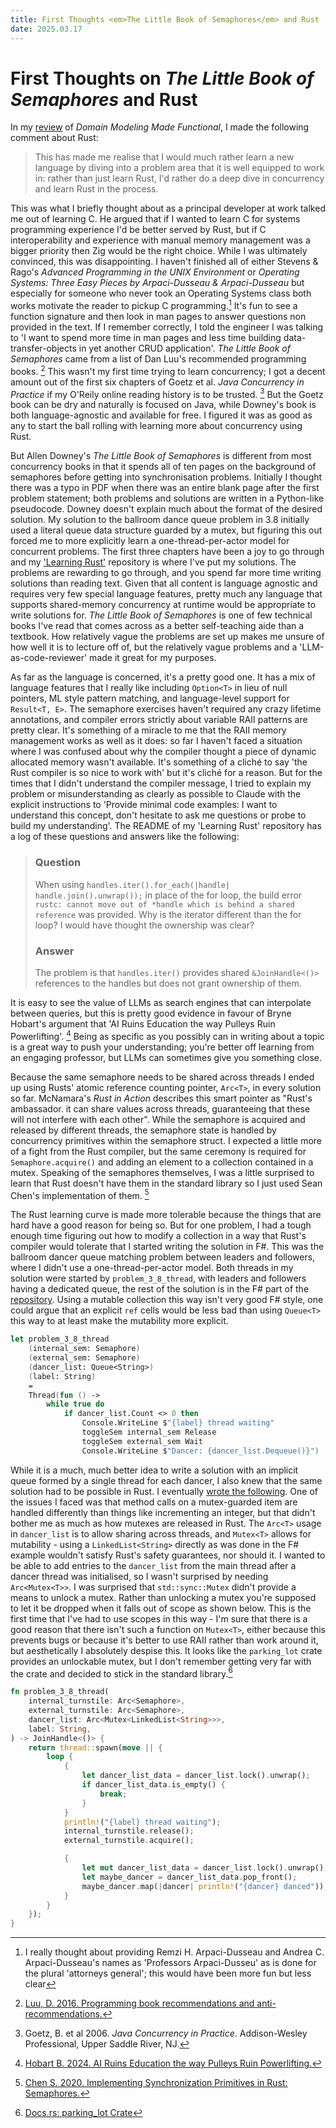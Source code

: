 ```yaml
---
title: First Thoughts <em>The Little Book of Semaphores</em> and Rust
date: 2025.03.17
---
```


# First Thoughts on _The Little Book of Semaphores_ and Rust

In my <a href="/post/ddmf-review">review</a> of _Domain Modeling Made Functional_, I made the following comment about
Rust:

> This has made me realise that I would much rather learn a new language by diving into a problem area that it is well equipped to work in: rather than just learn Rust, I'd rather do a deep dive in concurrency and learn Rust in the process.

This was what I briefly thought about as a principal developer at work talked me out of learning C. He argued that if I wanted to learn C for systems programming experience I'd be better served by Rust, but if C interoperability and experience with manual memory management was a bigger priority then Zig would be the right choice. While I was ultimately convinced, this was disappointing. I haven't finished all of either Stevens & Rago's _Advanced Programming in the UNIX Environment_ or _Operating Systems: Three Easy Pieces by Arpaci-Dusseau & Arpaci-Dusseau_ but especially for someone who never took an Operating Systems class both works motivate the reader to pickup C programming.[^hyphenation] It's fun to see a function signature and then look in man pages to answer questions non provided in the text. If I remember correctly, I told the engineer I was talking to 'I want to spend more time in man pages and less time building data-transfer-objects in yet another CRUD application'. _The Little Book of Semaphores_ came from a list of Dan Luu's recommended programming books. [^luu] This wasn't my first time trying to learn concurrency; I got a decent amount out of the first six chapters of Goetz et al. _Java Concurrency in Practice_ if my O'Reily online reading history is to be trusted. [^goetz] But the Goetz book can be dry and naturally is focused on Java, while Downey's book is both language-agnostic and available for free. I figured it was as good as any to start the ball rolling with learning more about concurrency using Rust.

But Allen Downey's _The Little Book of Semaphores_ is different from most concurrency books in that it spends all of ten pages on the background of semaphores before getting into synchronisation problems. Initially I thought there was a typo in PDF when there was an entire blank page after the first problem statement; both problems and solutions are written in a Python-like pseudocode. Downey doesn't explain much about the format of the desired solution. My solution to the ballroom dance queue problem in 3.8 initially used a literal queue data structure guarded by a mutex, but figuring this out forced me to more explicitly learn a one-thread-per-actor model for concurrent problems. The first three chapters have been a joy to go through and my ['Learning Rust'](https://github.com/eoncarlyle/learning-rust) repository is where I've put my solutions. The problems are rewarding to go through, and you spend far more time writing solutions than reading text. Given that all content is language agnostic and requires very few special language features, pretty much any language that supports shared-memory concurrency at runtime would be appropriate to write solutions for. _The Little Book of Semaphores_ is one of few technical books I've read that comes across as a better self-teaching aide than a textbook. How relatively vague the problems are set up makes me unsure of how well it is to lecture off of, but the relatively vague problems and a 'LLM-as-code-reviewer' made it great for my purposes.

As far as the language is concerned, it's a pretty good one. It has a mix of language features that I really like including `Option<T>` in lieu of null pointers, ML style pattern matching, and language-level support for `Result<T, E>`. The semaphore exercises haven't required any crazy lifetime annotations, and compiler errors strictly about variable RAII patterns are pretty clear. It's something of a miracle to me that the RAII memory management works as well as it does: so far I haven't faced a situation where I was confused about why the compiler thought a piece of dynamic allocated memory wasn't available. It's something of a cliché to say 'the Rust compiler is so nice to work with' but it's cliché for a reason. But for the times that I didn't understand the compiler message, I tried to explain my problem or misunderstanding as clearly as possible to Claude with the explicit instructions to 'Provide minimal code examples: I want to understand this concept, don't hesitate to ask me questions or probe to build my understanding'. The README of my 'Learning Rust' repository has a log of these questions and answers like the following:

> ### Question
> When using `handles.iter().for_each(|handle| handle.join().unwrap());` in place of the for loop, the build error
> `rustc: cannot move out of *handle which is behind a shared reference`
> was provided. Why is the iterator different than the for loop? I would have thought the ownership was clear?
>
> ### Answer
> The problem is that `handles.iter()` provides shared `&JoinHandle<()>` references to the handles but does not grant ownership of them.

It is easy to see the value of LLMs as search engines that can interpolate between queries, but this is pretty good evidence in favour of Bryne Hobart's argument that 'AI Ruins Education the way Pulleys Ruin Powerlifting'. [^hobart] Being as specific as you possibly can in writing about a topic is a great way to push your understanding; you're better off learning from an engaging professor, but LLMs can sometimes give you something close.

Because the same semaphore needs to be shared across threads I ended up using Rusts' atomic reference counting pointer, `Arc<T>`, in every solution so far. McNamara's _Rust in Action_ describes this smart pointer as "Rust's ambassador. it can share values across threads, guaranteeing that these will not interfere with each other". While the semaphore is acquired and released by different threads, the semaphore state is handled by concurrency primitives within the semaphore struct. I expected a little more of a fight from the Rust compiler, but the same ceremony is required for `Semaphore.acquire()` and adding an element to a collection contained in a mutex. Speaking of the semaphores themselves, I was a little surprised to learn that Rust doesn't have them in the standard library so I just used Sean Chen's implementation of them. [^chen]


The Rust learning curve is made more tolerable because the things that are hard have a good reason for being so. But for one problem, I had a tough enough time figuring out how to modify a collection in a way that Rust's compiler would tolerate that I started writing the solution in F#. This was the ballroom dancer queue matching problem between leaders and followers, where I didn't use a one-thread-per-actor model. Both threads in my solution were started by `problem_3_8_thread`, with leaders and followers having a dedicated queue, the rest of the solution is in the F# part of the [repository](https://github.com/eoncarlyle/learning-rust/blob/master/f-sharp/Program.fs#L221). Using a mutable collection this way isn't very good F# style, one could argue that an explicit `ref` cells would be less bad than using `Queue<T>` this way to at least make the mutability more explicit.

```fsharp
let problem_3_8_thread
    (internal_sem: Semaphore)
    (external_sem: Semaphore)
    (dancer_list: Queue<String>)
    (label: String)
    =
    Thread(fun () ->
        while true do
            if dancer_list.Count <> 0 then
                Console.WriteLine $"{label} thread waiting"
                toggleSem internal_sem Release
                toggleSem external_sem Wait
                Console.WriteLine $"Dancer: {dancer_list.Dequeue()}")
```

While it is a much, much better idea to write a solution with an implicit queue formed by a single thread for each dancer, I also knew that the same solution had to be possible in Rust. I eventually [wrote the following](https://github.com/eoncarlyle/learning-rust/blob/master/src/saftey_example.rs). One of the issues I faced was that method calls on a mutex-guarded item are handled differently than things like incrementing an integer, but that didn't bother me as much as how mutexes are released in Rust. The `Arc<T>` usage in `dancer_list` is to allow sharing across threads, and `Mutex<T>` allows for mutability - using a `LinkedList<String>` directly as was done in the F# example wouldn't satisfy Rust's safety guarantees, nor should it. I wanted to be able to add entries to the `dancer_list` from the main thread after a dancer thread was initialised, so I wasn't surprised by needing `Arc<Mutex<T>>`. I was surprised that `std::sync::Mutex` didn't provide a means to unlock a mutex. Rather than unlocking a mutex you're supposed to let it be dropped when it falls out of scope as shown below. This is the first time that I've had to use scopes in this way - I'm sure that there is a good reason that there isn't such a function on `Mutex<T>`, either because this prevents bugs or because it's better to use RAII rather than work around it, but aesthetically I absolutely despise this. It looks like the `parking_lot` crate provides an unlockable mutex, but I don't remember getting very far with the crate and decided to stick in the standard library.[^parking_lot]

```rust
fn problem_3_8_thread(
    internal_turnstile: Arc<Semaphore>,
    external_turnstile: Arc<Semaphore>,
    dancer_list: Arc<Mutex<LinkedList<String>>>,
    label: String,
) -> JoinHandle<()> {
    return thread::spawn(move || {
        loop {
            {
                let dancer_list_data = dancer_list.lock().unwrap();
                if dancer_list_data.is_empty() {
                    break;
                }
            }
            println!("{label} thread waiting");
            internal_turnstile.release();
            external_turnstile.acquire();

            {
                let mut dancer_list_data = dancer_list.lock().unwrap();
                let maybe_dancer = dancer_list_data.pop_front();
                maybe_dancer.map(|dancer| println!("{dancer} danced"));
            }
        }
    });
}
```

[^hyphenation]: I really thought about providing Remzi H. Arpaci-Dusseau and Andrea C. Arpaci-Dusseau's names as
'Professors Arpaci-Dusseu' as is done for the plural 'attorneys general'; this would have been more fun but less clear

[^luu]: [Luu, D. 2016. Programming book recommendations and anti-recommendations.](https://danluu.com/programming-books/)

[^goetz]: Goetz, B. et al 2006. _Java Concurrency in Practice_. Addison-Wesley Professional, Upper Saddle River, NJ.

[^downey]: Downey, A. B. 2016. The Little Book of Semaphores (2nd ed.). Green Tea Press.

[^mcnamara]: McNamara, T. 2021. Rust in Action. Manning Publications Co., Shelter Island, NY.

[^chen]: [Chen S. 2020. Implementing Synchronization Primitives in Rust: Semaphores.](https://seanchen1991.github.io/posts/sync-primitives-semaphores/)

[^hobart]: [Hobart B. 2024. AI Ruins Education the way Pulleys Ruin Powerlifting.](https://www.thediff.co/archive/ai-ruins-education-the-way-pulleys-ruin-powerlifting?ref=iainschmitt.com)

[^parking_lot]: [Docs.rs: parking_lot Crate](https://docs.rs/parking_lot/latest/parking_lot/)
